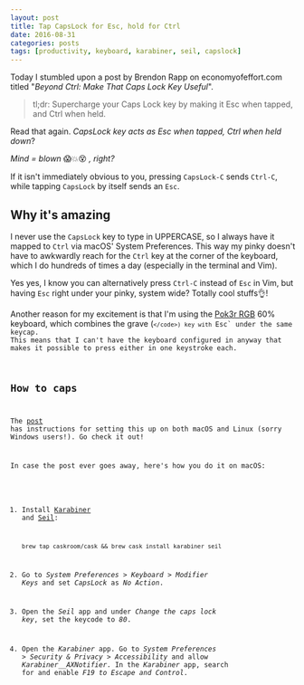 ```yaml
---
layout: post
title: Tap CapsLock for Esc, hold for Ctrl
date: 2016-08-31
categories: posts
tags: [productivity, keyboard, karabiner, seil, capslock]
---
```


Today I stumbled upon a post by Brendon Rapp on economyofeffort.com titled "_Beyond Ctrl: Make That Caps Lock Key Useful_".

> tl;dr: Supercharge your Caps Lock key by making it Esc when tapped, and Ctrl when held.

Read that again. _CapsLock key acts as Esc when tapped, Ctrl when held down_?

_Mind = blown_ 😱💥😵 _, right?_

If it isn't immediately obvious to you, pressing `CapsLock-C` sends `Ctrl-C`, while tapping `CapsLock` by itself sends an `Esc`.

## Why it's amazing

I never use the `CapsLock` key to type in UPPERCASE, so I always have it mapped to `Ctrl` via macOS' System Preferences. This way my pinky doesn't have to awkwardly reach for the `Ctrl` key at the corner of the keyboard, which I do hundreds of times a day (especially in the terminal and Vim).

Yes yes, I know you can alternatively press `Ctrl-C` instead of `Esc` in Vim, but having `Esc` right under your pinky, system wide? Totally cool stuffs👌!

Another reason for my excitement is that I'm using the [Pok3r RGB](https://www.instagram.com/p/BJMSxxxBUW4/?taken-by=_sonph) 60% keyboard, which combines the grave (<code>`</code>) key with `Esc` under the same keycap. This means that I can't have the keyboard configured in anyway that makes it possible to press either in one keystroke each.

## How to caps

The [post][1] has instructions for setting this up on both macOS and Linux (sorry Windows users!). Go check it out!

In case the post ever goes away, here's how you do it on macOS:

1. Install [Karabiner][2] and [Seil][3]:

    ```
    brew tap caskroom/cask && brew cask install karabiner seil
    ```

2. Go to _System Preferences > Keyboard > Modifier Keys_ and set _CapsLock_ as _No Action_.
3. Open the _Seil_ app and under _Change the caps lock key_, set the keycode to _80_.
4. Open the _Karabiner_ app. Go to _System Preferences > Security & Privacy > Accessibility_ and allow _Karabiner__AXNotifier_. In the _Karabiner_ app, search for and enable _F19 to Escape and Control_.

[1]: http://www.economyofeffort.com/2014/08/11/beyond-ctrl-remap-make-that-caps-lock-key-useful/
[2]: https://pqrs.org/osx/karabiner/
[3]: https://pqrs.org/osx/karabiner/seil.html.en
